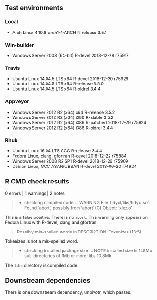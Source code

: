 ## Test environments

### Local
* Arch Linux 4.19.8-arch1-1-ARCH     R-release 3.5.1

### Win-builder
* Windows Server 2008 (64-bit)       R-devel   2018-12-28 r75917

### Travis
* Ubuntu Linux 14.04.5 LTS x64       R-devel   2018-12-30 r75926
* Ubuntu Linux 14.04.5 LTS x64       R-release 3.5.0
* Ubuntu Linux 14.04.5 LTS x64       R-oldrel  3.4.4

### AppVeyor
* Windows Server 2012 R2 (x64) x64   R-release 3.5.2
* Windows Server 2012 R2 (x64) i386  R-stable  3.5.2
* Windows Server 2012 R2 (x64) i386  R-patched 2018-12-29 r75924
* Windows Server 2012 R2 (x64) i386  R-oldrel  3.4.4

### Rhub
* Ubuntu Linux 16.04 LTS GCC         R-release 3.4.4
* Fedora Linux, clang, gfortran      R-devel   2018-12-22 r75884
* Windows Server 2008 R2 SP1         R-devel   2018-12-26 r75909
* Debian Linux, GCC ASAN/UBSAN       R-devel   2018-06-20 r74924

## R CMD check results
0 errors | 1 warnings | 2 notes

> * checking compiled code ... WARNING
> File ‘tidyxl/libs/tidyxl.so’:
>   Found ‘abort’, possibly from ‘abort’ (C)
>     Object: ‘xlex.o’

This is a false positive. There is no `abort`.  This warning only appears on
Fedora Linux with R-devel, clang and gfortran.

> Possibly mis-spelled words in DESCRIPTION:
>   Tokenizes (13:5)

Tokenizes is not a mis-spelled word.

> * checking installed package size ... NOTE
>   installed size is 11.8Mb
>   sub-directories of 1Mb or more:
>     libs  10.8Mb

The `libs` directory is compiled code.

## Downstream dependencies

There is one downstream dependency, unpivotr, which passes.
